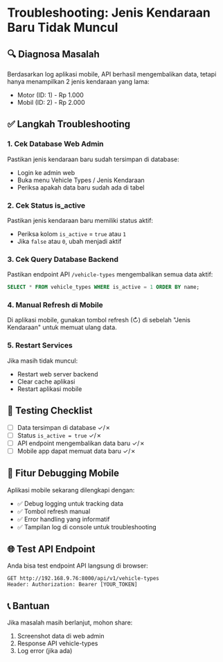 # Troubleshooting: Jenis Kendaraan Baru Tidak Muncul

## 🔍 Diagnosa Masalah

Berdasarkan log aplikasi mobile, API berhasil mengembalikan data, tetapi hanya menampilkan 2 jenis kendaraan yang lama:

- Motor (ID: 1) - Rp 1.000
- Mobil (ID: 2) - Rp 2.000

## ✅ Langkah Troubleshooting

### 1. **Cek Database Web Admin**

Pastikan jenis kendaraan baru sudah tersimpan di database:

- Login ke admin web
- Buka menu Vehicle Types / Jenis Kendaraan
- Periksa apakah data baru sudah ada di tabel

### 2. **Cek Status is_active**

Pastikan jenis kendaraan baru memiliki status aktif:

- Periksa kolom `is_active` = `true` atau `1`
- Jika `false` atau `0`, ubah menjadi aktif

### 3. **Cek Query Database Backend**

Pastikan endpoint API `/vehicle-types` mengembalikan semua data aktif:

```sql
SELECT * FROM vehicle_types WHERE is_active = 1 ORDER BY name;
```

### 4. **Manual Refresh di Mobile**

Di aplikasi mobile, gunakan tombol refresh (↻) di sebelah "Jenis Kendaraan" untuk memuat ulang data.

### 5. **Restart Services**

Jika masih tidak muncul:

- Restart web server backend
- Clear cache aplikasi
- Restart aplikasi mobile

## 🔧 Testing Checklist

- [ ] Data tersimpan di database ✓/✗
- [ ] Status `is_active = true` ✓/✗
- [ ] API endpoint mengembalikan data baru ✓/✗
- [ ] Mobile app dapat memuat data baru ✓/✗

## 📱 Fitur Debugging Mobile

Aplikasi mobile sekarang dilengkapi dengan:

- ✅ Debug logging untuk tracking data
- ✅ Tombol refresh manual
- ✅ Error handling yang informatif
- ✅ Tampilan log di console untuk troubleshooting

## 🌐 Test API Endpoint

Anda bisa test endpoint API langsung di browser:

```
GET http://192.168.9.76:8000/api/v1/vehicle-types
Header: Authorization: Bearer [YOUR_TOKEN]
```

## 📞 Bantuan

Jika masalah masih berlanjut, mohon share:

1. Screenshot data di web admin
2. Response API vehicle-types
3. Log error (jika ada)
